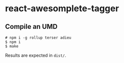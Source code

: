 # react-awesomplete-tagger

## Compile an UMD

~~~
# npm i -g rollup terser adieu
$ npm i
$ make
~~~

Results are expected in `dist/`.
